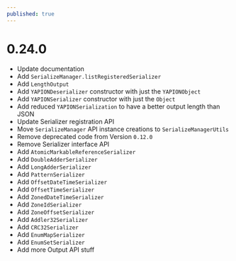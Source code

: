 ```yaml
---
published: true
---
```


# 0.24.0

- Update documentation
- Add `SerializeManager.listRegisteredSerializer`
- Add `LengthOutput`
- Add `YAPIONDeserializer` constructor with just the `YAPIONObject`
- Add `YAPIONSerializer` constructor with just the `Object`
- Add reduced `YAPIONSerialization` to have a better output length than JSON
- Update Serializer registration API
- Move `SerializeManager` API instance creations to `SerializeManagerUtils`
- Remove deprecated code from Version `0.12.0`
- Remove Serializer interface API
- Add `AtomicMarkableReferenceSerializer`
- Add `DoubleAdderSerializer`
- Add `LongAdderSerializer`
- Add `PatternSerializer`
- Add `OffsetDateTimeSerializer`
- Add `OffsetTimeSerializer`
- Add `ZonedDateTimeSerializer`
- Add `ZoneIdSerializer`
- Add `ZoneOffsetSerializer`
- Add `Addler32Serializer`
- Add `CRC32Serializer`
- Add `EnumMapSerializer`
- Add `EnumSetSerializer`
- Add more Output API stuff